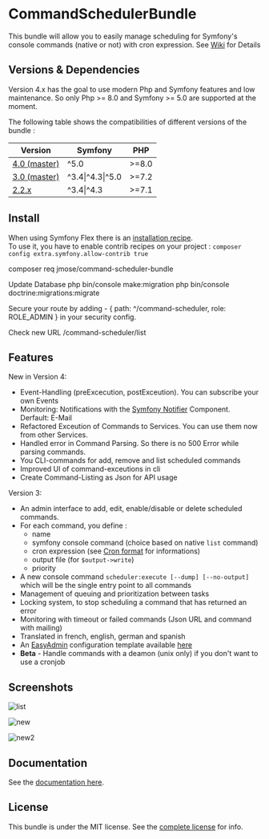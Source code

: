 CommandSchedulerBundle
======================

This bundle will allow you to easily manage scheduling for Symfony's console commands (native or not) with cron expression.
See [Wiki](https://github.com/Chris53897/CommandSchedulerBundle/wiki) for Details

## Versions & Dependencies

Version 4.x has the goal to use modern Php and Symfony features and low maintenance.
So only Php >= 8.0 and Symfony >= 5.0 are supported at the moment.

The following table shows the compatibilities of different versions of the bundle :

| Version                                                                                 | Symfony          | PHP    |
| --------------------------------------------------------------------------------------- |  --------------- | ------ |
| [4.0 (master)](https://github.com/Chris53897/CommandSchedulerBundle/tree/master)        | ^5.0             | >=8.0  |
| [3.0 (master)](https://github.com/Chris53897/CommandSchedulerBundle/tree/master)        | ^3.4\|^4.3\|^5.0 | >=7.2  |
| [2.2.x](https://github.com/Chris53897/CommandSchedulerBundle/tree/2.2)                  | ^3.4\|^4.3       | >=7.1  |


## Install

When using Symfony Flex there is an [installation recipe](https://github.com/symfony/recipes-contrib/tree/master/jmose/command-scheduler-bundle/2.0).  
To use it, you have to enable contrib recipes on your project : `composer config extra.symfony.allow-contrib true`

composer req jmose/command-scheduler-bundle

Update Database
php bin/console make:migration
php bin/console doctrine:migrations:migrate

Secure your route by adding - { path: ^/command-scheduler, role: ROLE_ADMIN } in your security config.

Check new URL /command-scheduler/list

## Features

New in Version 4: 
- Event-Handling (preExcecution, postExceution). You can subscribe your own Events
- Monitoring: Notifications with the [Symfony Notifier](https://symfony.com/doc/current/notifier.html) Component. Derfault: E-Mail
- Refactored Exceution of Commands to Services. You can use them now from other Services.
- Handled error in Command Parsing. So there is no 500 Error while parsing commands. 
- You CLI-commands for add, remove and list scheduled commands
- Improved UI of command-exceutions in cli
- Create Command-Listing as Json for API usage


Version 3:
- An admin interface to add, edit, enable/disable or delete scheduled commands.
- For each command, you define : 
  - name
  - symfony console command (choice based on native `list` command)
  - cron expression (see [Cron format](http://en.wikipedia.org/wiki/Cron#Format) for informations)
  - output file (for `$output->write`)
  - priority
- A new console command `scheduler:execute [--dump] [--no-output]` which will be the single entry point to all commands
- Management of queuing and prioritization between tasks
- Locking system, to stop scheduling a command that has returned an error
- Monitoring with timeout or failed commands (Json URL and command with mailing)
- Translated in french, english, german and spanish
- An [EasyAdmin](https://github.com/EasyCorp/EasyAdminBundle) configuration template available [here](Resources/doc/index.md#6---easyadmin-integration)
- **Beta** - Handle commands with a deamon (unix only) if you don't want to use a cronjob

## Screenshots
![list](Resources/doc/images/scheduled-list.png)

![new](Resources/doc/images/new-schedule.png)

![new2](Resources/doc/images/command-list.png)

## Documentation

See the [documentation here](https://github.com/Chris53897/CommandSchedulerBundle/wiki).

## License

This bundle is under the MIT license. See the [complete license](Resources/meta/LICENCE) for info.
